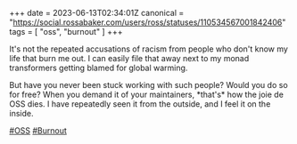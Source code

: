 +++
date = 2023-06-13T02:34:01Z
canonical = "https://social.rossabaker.com/users/ross/statuses/110534567001842406"
tags = [ "oss", "burnout" ]
+++

<p>It&#39;s not the repeated accusations of racism from people who don&#39;t know my life that burn me out.  I can easily file that away next to my monad transformers getting blamed for global warming.</p><p>But have you never been stuck working with such people?  Would you do so for free?  When you demand it of your maintainers, *that&#39;s* how the joie de OSS dies.  I have repeatedly seen it from the outside, and I feel it on the inside.</p><p><a href="https://social.rossabaker.com/tags/OSS" class="mention hashtag" rel="tag">#<span>OSS</span></a> <a href="https://social.rossabaker.com/tags/Burnout" class="mention hashtag" rel="tag">#<span>Burnout</span></a></p>
